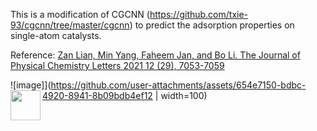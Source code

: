 This is a modification of CGCNN (https://github.com/txie-93/cgcnn/tree/master/cgcnn) to predict the adsorption properties on single-atom catalysts.

Reference: [Zan Lian, Min Yang, Faheem Jan, and Bo Li. The Journal of Physical Chemistry Letters 2021 12 (29), 7053-7059](https://pubs.acs.org/doi/10.1021/acs.jpclett.1c00927?ref=PDF)

![image]](https://github.com/user-attachments/assets/654e7150-bdbc-4920-8941-8b09bdb4ef12 | width=100)
<a href="url"><img src="https://github.com/user-attachments/assets/654e7150-bdbc-4920-8941-8b09bdb4ef12" align="left" height="48" width="48" ></a>

